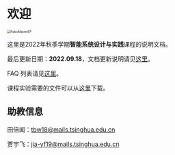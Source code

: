 # 欢迎

<img src="./assets/RoboMasterEP.gif" alt="RoboMasterEP" style="zoom: 50%;" />

这里是2022年秋季学期**智能系统设计与实践**课程的说明文档。

最后更新日期：**2022.09.18**，文档更新说明请见[这里](UPDATES.md)。

FAQ 列表请见[这里](FAQ.md)。

课程实验需要的文件可以从[这里](https://cloud.tsinghua.edu.cn/d/9d19594586314da3b0a5/)下载。

## 助教信息

田倍闻：tbw18@mails.tsinghua.edu.cn

贾宇飞：jia-yf19@mails.tsinghua.edu.cn

